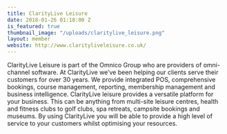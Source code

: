 ```yaml
---
title: ClarityLive Leisure
date: 2018-01-26 01:18:00 Z
is_featured: true
thumbnail_image: "/uploads/claritylive_leisure.png"
layout: member
website: http://www.clarityliveleisure.co.uk/
---
```


ClarityLive Leisure is part of the Omnico Group who are providers of omni-channel software. At ClarityLive we’ve been helping our clients serve their customers for over 30 years. We provide integrated POS, comprehensive bookings, course management, reporting, membership management and business intelligence. ClarityLive leisure provides a versatile platform for your business. This can be anything from multi-site leisure centres, health and fitness clubs to golf clubs, spa retreats, campsite bookings and museums. By using ClarityLive you will be able to provide a high level of service to your customers whilst optimising your resources.